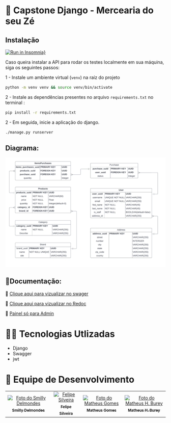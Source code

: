 # 🐍 Capstone Django - Mercearia do seu Zé

## **Instalação**

[![Run in Insomnia}](https://insomnia.rest/images/run.svg)](https://insomnia.rest/run/?label=Capstone-Z%C3%89&uri=https%3A%2F%2Fraw.githubusercontent.com%2FMatheusd3v%2Fcapstone_q4_django%2Fmain%2Finsominia_export.json)

Caso queira instalar a API para rodar os testes localmente em sua máquina, siga os seguintes passos:

1 - Instale um ambiente virtual (`venv`) na raíz do projeto

```bash
python -m venv venv && source venv/bin/activate
```
2 - Instale as dependências presentes no arquivo `requirements.txt` no terminal :
```bash
pip install -r requirements.txt
```
2 - Em seguida, inicie a aplicação  do django.
```bash
./manage.py runserver
```
## Diagrama:
![DiagramaEr](https://github.com/Matheusd3v/capstone_q4_django/blob/main/Capstone_Django_Q4_Diagram.png)
## 📃Documentação:

  🔗 <a href="https://mercado-capstone-dj.herokuapp.com/api/swagger/">Clique aqui para vizualizar no swager</a>

  🔗 <a href="https://mercado-capstone-dj.herokuapp.com/api/redoc/">Clique aqui para vizualizar no Redoc</a>

  🔗 <a href="https://mercado-capstone-dj.herokuapp.com/admin">Painel só para Admin</a>


# 👨‍💻 Tecnologias Utlizadas
- Django
- Swagger
- jwt

# 🧠 Equipe de Desenvolvimento<br>
<table>
  <tr>
    <td align="center">
      <a href="https://github.com/smilly3D">
        <img src="https://ca.slack-edge.com/TQZR39SET-U021DJE1TST-f8d74a880494-512" width="100px;" alt="Foto do Smilly Delmondes"/><br>
        <sub>
          <b>Smilly Delmondes</b>
        </sub>
      </a>
    </td>
   <td align="center">
      <a href="https://github.com/felipelarson">
        <img src="https://ca.slack-edge.com/TQZR39SET-U020KU53GGG-1d9d66a91c6b-512" width="100px;" alt="Felipe Silveira"/><br>
        <sub>
          <b>Felipe Silveira</b>
        </sub>
      </a>
    </td>
   <td align="center">
      <a href="https://github.com/Matheusd3v">
        <img src="https://ca.slack-edge.com/TQZR39SET-U022BPELR8E-885d487e3f4d-72" width="100px;" alt="Foto do Matheus Gomes"/><br>
        <sub>
          <b>Matheus Gomes</b>
        </sub>
      </a>
    </td>
   <td align="center">
      <a href="https://github.com/matheusburey">
        <img src="https://ca.slack-edge.com/TQZR39SET-U01V3BLGUES-8f8b04f61947-512" width="100px;" alt="Foto do Matheus H. Burey"/><br>
        <sub>
          <b>Matheus H. Burey</b>
        </sub>
      </a>
    </td>
  </tr>
</table>